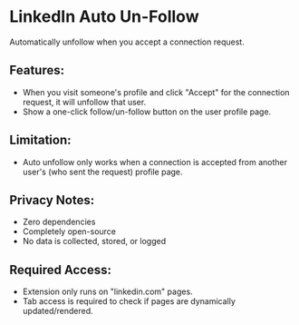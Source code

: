 # LinkedIn Auto Un-Follow

Automatically unfollow when you accept a connection request.

## Features:
- When you visit someone's profile and click "Accept" for the connection request, it will unfollow that user.
- Show a one-click follow/un-follow button on the user profile page.

## Limitation:
- Auto unfollow only works when a connection is accepted from another user's (who sent the request) profile page.

## Privacy Notes:
- Zero dependencies
- Completely open-source
- No data is collected, stored, or logged

## Required Access:
- Extension only runs on "linkedin.com" pages.
- Tab access is required to check if pages are dynamically updated/rendered.
